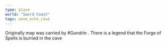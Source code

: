 ```yaml
---
type: place
world: "Sword Coast"
tags: wave_echo_cave
---
```


Originally map was carried by #Gundrin . 
There is a legend that the Forge of Spells is burried in the cave